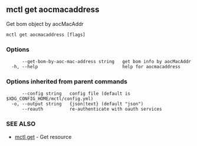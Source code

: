 [Auto generated by spf13/cobra]: <>

## mctl get aocmacaddress

Get bom object by aocMacAddr

```
mctl get aocmacaddress [flags]
```

### Options

```
      --get-bom-by-aoc-mac-address string   get bom info by aocMacAddr
  -h, --help                                help for aocmacaddress
```

### Options inherited from parent commands

```
      --config string   config file (default is $XDG_CONFIG_HOME/mctl/config.yml)
  -o, --output string   {json|text} (default "json")
      --reauth          re-authenticate with oauth services
```

### SEE ALSO

* [mctl get](mctl_get.md)	 - Get resource

